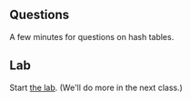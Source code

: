 Questions
---------

A few minutes for questions on hash tables.

Lab
---

Start [the lab](../labs/hash-tables.html).  (We'll do more in the next class.)
